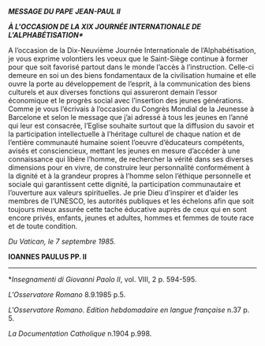 ***MESSAGE DU PAPE*** ***JEAN-PAUL II***

***À L'OCCASION DE LA XIX JOURNÉE INTERNATIONALE DE L'ALPHABÉTISATION\****

A l’occasion de la Dix-Neuvième Journée Internationale de l’Alphabétisation, je vous exprime volontiers les voeux que le Saint-Siège continue à former pour que soit favorisé partout dans le monde l’accès à l’instruction. Celle-ci demeure en soi un des biens fondamentaux de la civilisation humaine et elle ouvre la porte au développement de l’esprit, à la communication des biens culturels et aux diverses fonctions qui assureront demain l’essor économique et le progrès social avec l’insertion des jeunes générations. Comme je vous l’écrivais à l’occasion du Congrès Mondial de la Jeunesse à Barcelone et selon le message que j’ai adressé à tous les jeunes en l’anné qui leur est consacrée, l’Eglise souhaite surtout que la diffusion du savoir et la participation intellectuelle à l’héritage culturel de chaque nation et de l’entière communauté humaine soient l’oeuvre d’éducateurs compétents, avisés et consciencieux, mettant les jeunes en mesure d’accéder à une connaissance qui libère l’homme, de rechercher la vérité dans ses diverses dimensions pour en vivre, de construire leur personnalité conformément à la dignité et à la grandeur propres à l’homme selon l’éthique personnelle et sociale qui garantissent cette dignité, la participation communautaire et l’ouverture aux valeurs spirituelles. Je prie Dieu d’inspirer et d’aider les membres de l’UNESCO, les autorités publiques et les échelons afin que soit toujours mieux assurée cette tache éducative auprès de ceux qui en sont encore privés, enfants, jeunes et adultes, hommes et femmes de toute race et de toute condition.

*Du Vatican, le 7 septembre 1985.*

**IOANNES PAULUS PP. II**

* * *

\**Insegnamenti di Giovanni Paolo II*, vol. VIII, 2 p. 594-595.

*L'Osservatore Romano* 8.9.1985 p.5.

*L'Osservatore Romano. Edition hebdomadaire en langue française* n.37 p. 5.

*La Documentation Catholique* n.1904 p.998.